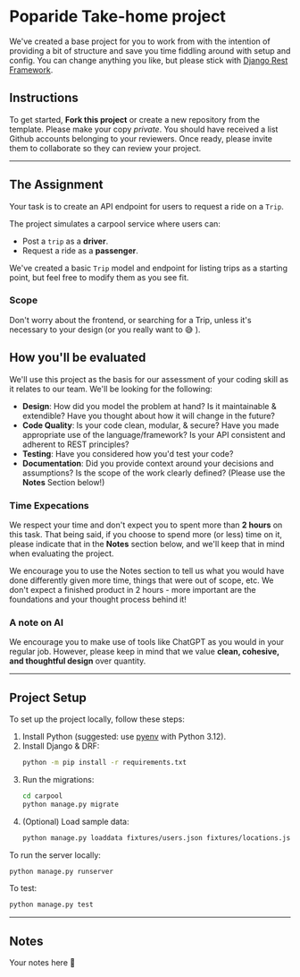 # Poparide Take-home project

We've created a base project for you to work from with the intention of providing a bit of structure and save you time fiddling around with setup and config. You can change anything you like, but please stick with [Django Rest Framework](https://www.django-rest-framework.org/).

## Instructions
To get started, **Fork this project** or create a new repository from the template. Please make your copy *private*. You should have received a list Github accounts belonging to your reviewers. Once ready, please invite them to collaborate so they can review your project.


---

## The Assignment
Your task is to create an API endpoint for users to request a ride on a `Trip`.

The project simulates a carpool service where users can:
- Post a `trip` as a **driver**.
- Request a ride as a **passenger**.

We've created a basic `Trip` model and endpoint for listing trips as a starting point, but feel free to modify them as you see fit.

### Scope
Don't worry about the frontend, or searching for a Trip, unless it's necessary to your design (or you really want to :sweat_smile: ).

## How you'll be evaluated
We'll use this project as the basis for our assessment of your coding skill as it relates to our team. We'll be looking for the following:
- **Design**: How did you model the problem at hand? Is it maintainable & extendible? Have you thought about how it will change in the future?
- **Code Quality**: Is your code clean, modular, & secure? Have you made appropriate use of the language/framework? Is your API consistent and adherent to REST principles?
- **Testing**: Have you considered how you'd test your code?
- **Documentation**: Did you provide context around your decisions and assumptions? Is the scope of the work clearly defined? (Please use the **Notes** Section below!)

### Time Expecations
We respect your time and don't expect you to spent more than **2 hours** on this task. That being said, if you choose to spend more (or less) time on it, please indicate that in the **Notes** section below, and we'll keep that in mind when evaluating the project.

We encourage you to use the Notes section to tell us what you would have done differently given more time, things that were out of scope, etc. We don't expect a finished product in 2 hours - more important are the foundations and your thought process behind it!

### A note on AI
We encourage you to make use of tools like ChatGPT as you would in your regular job. However, please keep in mind that we value **clean, cohesive, and thoughtful design** over quantity.


---

## Project Setup
To set up the project locally, follow these steps:

1. Install Python (suggested: use [pyenv](https://github.com/pyenv/pyenv) with Python 3.12).
2. Install Django & DRF:
    ```bash
    python -m pip install -r requirements.txt
    ```
3. Run the migrations:
    ```bash
    cd carpool
    python manage.py migrate
    ```
4. (Optional) Load sample data:
    ```bash
    python manage.py loaddata fixtures/users.json fixtures/locations.json fixtures/trips.json
    ```

To run the server locally:

```bash
python manage.py runserver
```

To test:

```bash
python manage.py test
```

---

## Notes

Your notes here :eyes: